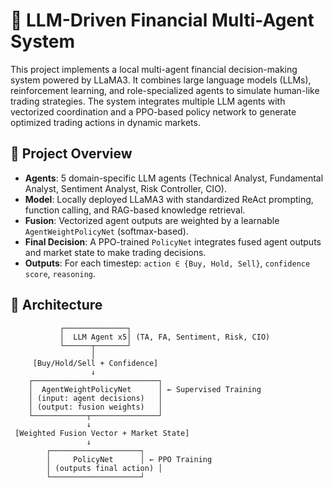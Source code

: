 # 🧠 LLM-Driven Financial Multi-Agent System

This project implements a local multi-agent financial decision-making system powered by LLaMA3. It combines large language models (LLMs), reinforcement learning, and role-specialized agents to simulate human-like trading strategies. The system integrates multiple LLM agents with vectorized coordination and a PPO-based policy network to generate optimized trading actions in dynamic markets.

## 🚀 Project Overview

- **Agents**: 5 domain-specific LLM agents (Technical Analyst, Fundamental Analyst, Sentiment Analyst, Risk Controller, CIO).
- **Model**: Locally deployed LLaMA3 with standardized ReAct prompting, function calling, and RAG-based knowledge retrieval.
- **Fusion**: Vectorized agent outputs are weighted by a learnable `AgentWeightPolicyNet` (softmax-based).
- **Final Decision**: A PPO-trained `PolicyNet` integrates fused agent outputs and market state to make trading decisions.
- **Outputs**: For each timestep: `action ∈ {Buy, Hold, Sell}`, `confidence score`, `reasoning`.

## 🧩 Architecture

```text
           ┌──────────────┐
           │  LLM Agent x5│ (TA, FA, Sentiment, Risk, CIO)
           └──────┬───────┘
                  │
     [Buy/Hold/Sell + Confidence]
                  ↓
    ┌────────────────────────────┐
    │  AgentWeightPolicyNet      │ ← Supervised Training
    │ (input: agent decisions)   │
    │ (output: fusion weights)   │
    └────────────┬───────────────┘
                 ↓
 [Weighted Fusion Vector + Market State]
                 ↓
        ┌────────────────────┐
        │     PolicyNet      │ ← PPO Training
        │ (outputs final action) │
        └────────────────────┘
